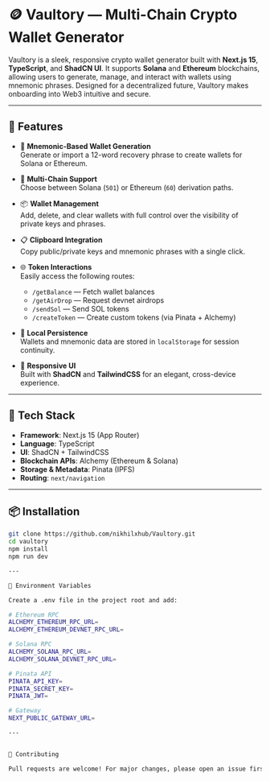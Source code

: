 # 🪙 Vaultory — Multi-Chain Crypto Wallet Generator  

Vaultory is a sleek, responsive crypto wallet generator built with **Next.js 15**, **TypeScript**, and **ShadCN UI**. It supports **Solana** and **Ethereum** blockchains, allowing users to generate, manage, and interact with wallets using mnemonic phrases. Designed for a decentralized future, Vaultory makes onboarding into Web3 intuitive and secure.  

---

## 🚀 Features  

- 🔐 **Mnemonic-Based Wallet Generation**  
  Generate or import a 12-word recovery phrase to create wallets for Solana or Ethereum.  

- 🧠 **Multi-Chain Support**  
  Choose between Solana (`501`) or Ethereum (`60`) derivation paths.  

- 📦 **Wallet Management**  
  Add, delete, and clear wallets with full control over the visibility of private keys and phrases.  

- 📋 **Clipboard Integration**  
  Copy public/private keys and mnemonic phrases with a single click.  

- 🌐 **Token Interactions**  
  Easily access the following routes:  
  - `/getBalance` — Fetch wallet balances  
  - `/getAirDrop` — Request devnet airdrops  
  - `/sendSol` — Send SOL tokens  
  - `/createToken` — Create custom tokens (via Pinata + Alchemy)  

- 💾 **Local Persistence**  
  Wallets and mnemonic data are stored in `localStorage` for session continuity.  

- 🎨 **Responsive UI**  
  Built with **ShadCN** and **TailwindCSS** for an elegant, cross-device experience.  

---

## 🧱 Tech Stack  

- **Framework**: Next.js 15 (App Router)  
- **Language**: TypeScript  
- **UI**: ShadCN + TailwindCSS  
- **Blockchain APIs**: Alchemy (Ethereum & Solana)  
- **Storage & Metadata**: Pinata (IPFS)  
- **Routing**: `next/navigation`  

---

## 📦 Installation  

```bash
git clone https://github.com/nikhilxhub/Vaultory.git
cd vaultory
npm install
npm run dev

---

🔧 Environment Variables

Create a .env file in the project root and add:

# Ethereum RPC
ALCHEMY_ETHEREUM_RPC_URL=
ALCHEMY_ETHEREUM_DEVNET_RPC_URL=

# Solana RPC
ALCHEMY_SOLANA_RPC_URL=
ALCHEMY_SOLANA_DEVNET_RPC_URL=

# Pinata API
PINATA_API_KEY=
PINATA_SECRET_KEY=
PINATA_JWT=

# Gateway
NEXT_PUBLIC_GATEWAY_URL=

---


🤝 Contributing

Pull requests are welcome! For major changes, please open an issue first to discuss what you’d like to change.